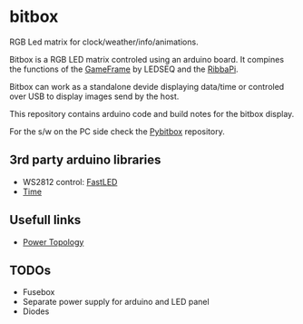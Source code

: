 # bitbox
RGB Led matrix for clock/weather/info/animations.

Bitbox is a RGB LED matrix controled using an arduino board. It compines the functions of the [GameFrame](https://ledseq.com/product/game-frame) by LEDSEQ and the [RibbaPi](https://github.com/stahlfabrik/RibbaPi). 

Bitbox can work as a standalone devide displaying data/time or controled over USB to display images send by the host.


This repository contains arduino code and build notes for the bitbox display.

For the s/w on the PC side check the [Pybitbox](https://github.com/padeler/Pybitbox) repository.  

## 3rd party arduino libraries 

- WS2812 control: [FastLED](https://github.com/FastLED/FastLED)
- [Time](https://www.pjrc.com/teensy/td_libs_Time.html)

## Usefull links

- [Power Topology](https://learn.adafruit.com/1500-neopixel-led-curtain-with-raspberry-pi-fadecandy/power-topology)


## TODOs

- Fusebox
- Separate power supply for arduino and LED panel
- Diodes
